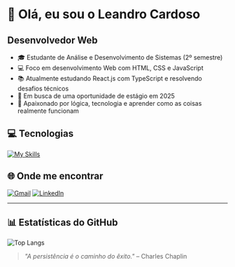 # 👋 Olá, eu sou o Leandro Cardoso

## Desenvolvedor Web

- 🎓 Estudante de Análise e Desenvolvimento de Sistemas (2º semestre)  
- 💻 Foco em desenvolvimento Web com HTML, CSS e JavaScript  
- 📚 Atualmente estudando React.js com TypeScript e resolvendo desafios técnicos  
- 🚀 Em busca de uma oportunidade de estágio em 2025  
- 🧠 Apaixonado por lógica, tecnologia e aprender como as coisas realmente funcionam  

## 💻 Tecnologias

[![My Skills](https://skillicons.dev/icons?i=html,css,js,react,next,typescript,git,github,vscode&perline=10)](https://skillicons.dev)

## 🌐 Onde me encontrar

<a href="mailto:leandrokcardozo@gmail.com"><img src="https://img.shields.io/badge/Gmail-D14836?logo=gmail&logoColor=white&style=for-the-badge" alt="Gmail"></a>
<a href="https://www.linkedin.com/in/leandrocardoso21/"><img src="https://img.shields.io/badge/LinkedIn-0077B5?logo=linkedin&logoColor=white&style=for-the-badge" alt="LinkedIn"></a>

---

## 📊 Estatísticas do GitHub

![Top Langs](https://github-readme-stats.vercel.app/api/top-langs/?username=leandrocardozo&layout=compact&langs_count=8&theme=tokyonight)

> _"A persistência é o caminho do êxito."_ – Charles Chaplin
